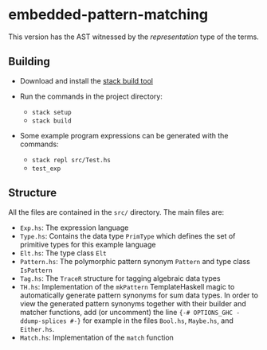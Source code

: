 embedded-pattern-matching
=========================

This version has the AST witnessed by the _representation_ type of the terms.

## Building

 * Download and install the [stack build tool](https://docs.haskellstack.org/en/stable/README/)

 * Run the commands in the project directory:
   - `stack setup`
   - `stack build`

 * Some example program expressions can be generated with the commands:
   - `stack repl src/Test.hs`
   - `test_exp`


## Structure

All the files are contained in the `src/` directory. The main files are:

  - `Exp.hs`: The expression language
  - `Type.hs`: Contains the data type `PrimType` which defines the set of primitive types for this example language
  - `Elt.hs`: The type class `Elt`
  - `Pattern.hs`: The polymorphic pattern synonym `Pattern` and type class `IsPattern`
  - `Tag.hs`: The `TraceR` structure for tagging algebraic data types
  - `TH.hs`: Implementation of the `mkPattern` TemplateHaskell magic to automatically generate pattern synonyms for sum data types. In order to view the generated pattern synonyms together with their builder and matcher functions, add (or uncomment) the line `{-# OPTIONS_GHC -ddump-splices #-}` for example in the files `Bool.hs`, `Maybe.hs`, and `Either.hs`.
  - `Match.hs`: Implementation of the `match` function


